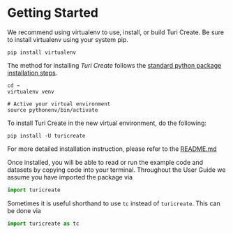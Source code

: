 # Getting Started

We recommend using virtualenv to use, install, or build Turi Create.  Be
sure to install virtualenv using your system pip.

```shell
pip install virtualenv
```

The method for installing *Turi Create* follows the [standard python
package installation steps](https://packaging.python.org/installing/).

```shell
cd ~
virtualenv venv

# Active your virtual environment
source pythonenv/bin/activate
```

To install Turi Create in the new virtual environment, do the following:

```shell
pip install -U turicreate
```

For more detailed installation instruction, please refer to the
[README.md](https://github.com/apple/turicreate/README.md)


Once installed, you will be able to read or run the example code and
datasets by copying code into your terminal. Throughout the User Guide
we assume you have imported the package via

```python
import turicreate
```

Sometimes it is useful shorthand to use `tc` instead of `turicreate`.
This can be done via

```python
import turicreate as tc
```
